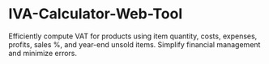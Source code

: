 # IVA-Calculator-Web-Tool
Efficiently compute VAT for products using item quantity, costs, expenses, profits, sales %, and year-end unsold items. Simplify financial management and minimize errors.

